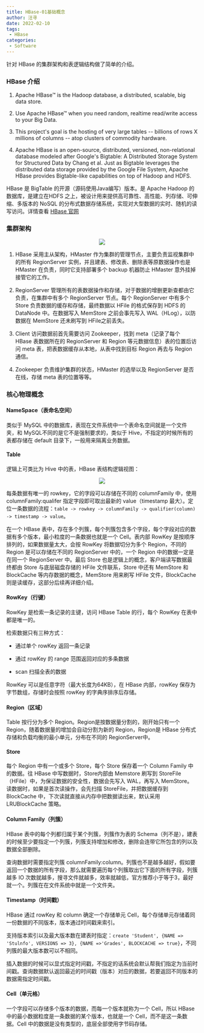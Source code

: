 ```yaml
---
title: HBase-01基础概念
author: 汪寻
date: 2022-02-10
tags:
 - HBase
categories:
 - Software
---
```


针对 HBase 的集群架构和表逻辑结构做了简单的介绍。

<!-- more -->

### HBase 介绍

1. Apache HBase™ is the Hadoop database, a distributed, scalable, big data store.

2. Use Apache HBase™ when you need random, realtime read/write access to your Big Data.

3. This project's goal is the hosting of very large tables -- billions of rows X millions of columns -- atop clusters of commodity hardware.

4. Apache HBase is an open-source, distributed, versioned, non-relational database modeled after Google's Bigtable: A Distributed Storage System for Structured Data by Chang et al. Just as Bigtable leverages the distributed data storage provided by the Google File System, Apache HBase provides Bigtable-like capabilities on top of Hadoop and HDFS.

HBase 是 BigTable 的开源（源码使用Java编写）版本。是 Apache Hadoop 的数据库，是建立在HDFS 之上，被设计用来提供高可靠性、高性能、列存储、可伸缩、多版本的 NoSQL 的分布式数据存储系统，实现对大型数据的实时、随机的读写访问。详情查看 [HBase 官网](https://hbase.apache.org/)

### 集群架构

<div align=center><img src="HBase集群架构.png"></div>

1. HBase 采用主从架构，HMaster 作为集群的管理节点，主要负责监视集群中的所有 RegionServer 实例，并且建表、修改表、删除表等原数据操作也是 HMaster 在负责，同时它支持部署多个 backup 机器防止 HMaster 意外挂掉接管它的工作。

2. RegionServer 管理所有的表数据操作和存储，对于数据的增删更新查都由它负责，在集群中有多个 RegionServer 节点。每个 RegionServer 中有多个 Store 负责数据的缓存和存储，最终数据以 HFile 的格式保存到 HDFS 的 DataNode 中。在数据写入 MemStore 之前会事先写入 WAL（HLog），以防数据在 MemStore 还未刷写到 HFile之前丢失。

3. Client 访问数据前首先需要访问 Zookeeper，找到 meta（记录了每个 HBase 表数据所在的 RegionServer 和 Region 等元数据信息）表的位置后访问 meta 表，把表数据缓存从本地，从表中找到目标 Region 再去与 Region 通信。

4. Zookeeper 负责维护集群的状态，HMaster 的选举以及 RegionServer 是否在线，存储 meta 表的位置等等。

### 核心物理概念

#### NameSpace（表命名空间）

类似于 MySQL 中的数据库，表现在文件系统中一个表命名空间就是一个文件夹，和 MySQL不同的是它不是强制要求的，类似于 Hive，不指定的时候所有的表都存储在 default 目录下，一般用来隔离业务数据。

#### Table

逻辑上可类比为 Hive 中的表，HBase 表结构逻辑视图：

<div align=center><img src="HBase表结构逻辑视图.png"></div>

每条数据有唯一的 rowkey，它的字段可以存储在不同的 columnFamily 中，使用 columnFamily:qualifer 指定字段即可取出最新的 value（timestamp 最大）。定位一条数据的流程：`table -> rowkey -> columnFamily -> qualifier(column) -> timestamp -> value`。

在一个 HBase 表中，存在多个列簇，每个列簇包含多个字段，每个字段对应的数据有多个版本，最小粒度的一条数据也就是一个 Cell。表内部 RowKey 是按顺序排列的，如果数据量太大，会按 RowKey 将数据切分为多个 Region，不同的 Region 是可以存储在不同的 RegionServer 中的，一个 Region 中的数据一定是在同一个 RegionServer 中。最后 Store 也是逻辑上的概念，客户端读写数据最终都由 Store 与底层磁盘存储的 HFile 文件联系，Store 中还有 MemStore 和 BlockCache 等内存数据的概念，MemStore 用来刷写 HFile 文件，BlockCache 则是读缓存，这部分后续再详细介绍。

#### RowKey（行键）

RowKey 是检索一条记录的主键，访问 HBase Table 的行，每个 RowKey 在表中都是唯一的。

检索数据只有三种方式：

- 通过单个 rowKey 返回一条记录

- 通过 rowKey 的 range 范围返回对应的多条数据

- scan 扫描全表的数据

RowKey 可以是任意字符（最大长度为64KB），在 HBase 内部，rowKey 保存为字节数组，存储时会按照 rowKey 的字典序排序后存储。

#### Region（区域）

Table 按行分为多个 Region。Region是按数据量分割的，刚开始只有一个 Region，随着数据量的增加会自动分割为新的 Region，Region是 HBase 分布式存储和负载均衡的最小单元，分布在不同的 RegionServer中。

#### Store

每个 Region 中有一个或多个 Store，每个 Store 保存着一个 Column Family 中的数据。往 HBase 中写数据时，Store内部由 Memstore 刷写到 StoreFile（HFile）中，为保证数据的安全性，数据会先写入 WAL，再写入 MemStore。读数据时，如果是首次读操作，会先扫描 StoreFile，并把数据缓存到 BlockCache 中，下次读就直接从内存中把数据读出来，默认采用 LRUBlockCache 策略。

#### Column Family（列簇）

HBase 表中的每个列都归属于某个列簇，列簇作为表的 Schema（列不是），建表的时候至少要指定一个列簇，列簇支持增加和修改，删除会连带它所包含的列以及数据全部删除。

查询数据时需要指定列簇 columnFamily:column。列簇也不是越多越好，假如要返回一个数据的所有字段，那么就需要遍历每个列簇取出它下面的所有字段，列簇越多 IO 次数就越多，搜寻文件就越多，效率就越低，官方推荐小于等于3，最好就一个。列簇在在文件系统中就是一个文件夹。

#### Timestamp（时间戳）

HBase 通过 rowKey 和 column 确定一个存储单元 Cell，每个存储单元存储着同一份数据的不同版本，版本通过时间戳来索引。

支持版本索引以及最大版本数在建表时指定：`create 'Student', {NAME => 'Stulnfo', VERSIONS => 3}, {NAME =>'Grades', BLOCKCACHE => true}`，不同列簇的最大版本数可以不相同。

插入数据的时候可以显式指定时间戳，不指定的话系统会默认帮我们指定为当前时间戳。查询数据默认返回最近的时间戳（版本）对应的数据，若要返回不同版本的数据需指定时间戳。

#### Cell（单元格）

一个字段可以存储多个版本的数据，而每一个版本就称为一个 Cell，所以 HBase 中的最小数据粒度是一条数据的某个版本，也就是一个 Cell，而不是这一条数据。Cell 中的数据是没有类型的，底层全部使用字节码存储。

# 
